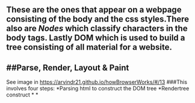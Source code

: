 
These are the ones that appear on a webpage consisting of the body and the css styles.There also are *Nodes* which classify characters in the body tags.
Lastly **DOM** which is used to build a tree consisting of all material for a website.
---
##Parse, Render, Layout & Paint
---
See image in  <https://arvindr21.github.io/howBrowserWorks/#/13>
###This involves four steps:
*Parsing html to construct the DOM tree
*Rendertree construct
*
*

